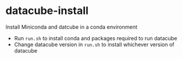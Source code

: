 # datacube-install
Install Miniconda and datcube in a conda environment
- Run `run.sh` to install conda and packages required to run datacube 
- Change datacube version in `run.sh` to install whichever version of datacube

